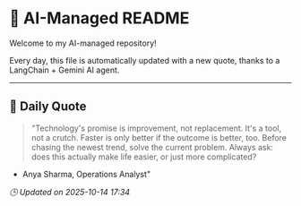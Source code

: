 # 🧠 AI-Managed README

Welcome to my AI-managed repository!

Every day, this file is automatically updated with a new quote, thanks to a LangChain + Gemini AI agent.

---

## 📅 Daily Quote

> "Technology's promise is improvement, not replacement.
It's a tool, not a crutch.
Faster is only better if the outcome is better, too.
Before chasing the newest trend, solve the current problem.
Always ask: does this actually make life easier, or just more complicated?
- Anya Sharma, Operations Analyst"

*🕒 Updated on 2025-10-14 17:34*